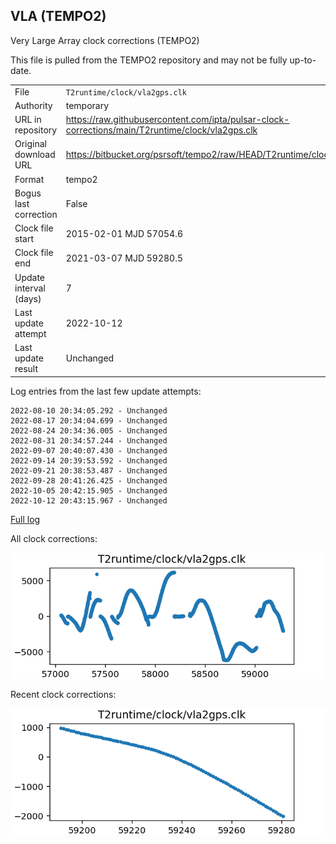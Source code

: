
## VLA (TEMPO2)

Very Large Array clock corrections (TEMPO2)

This file is pulled from the TEMPO2 repository and may not be fully up-to-date.

|     |     |
|:--- |:--- |
| File | `T2runtime/clock/vla2gps.clk` |
| Authority | temporary |
| URL in repository | <https://raw.githubusercontent.com/ipta/pulsar-clock-corrections/main/T2runtime/clock/vla2gps.clk> |
| Original download URL | <https://bitbucket.org/psrsoft/tempo2/raw/HEAD/T2runtime/clock/vla2gps.clk> |
| Format | tempo2 |
| Bogus last correction | False |
| Clock file start | 2015-02-01 MJD 57054.6 |
| Clock file end | 2021-03-07 MJD 59280.5 |
| Update interval (days) | 7 |
| Last update attempt | 2022-10-12 |
| Last update result | Unchanged |

Log entries from the last few update attempts:
```
2022-08-10 20:34:05.292 - Unchanged
2022-08-17 20:34:04.699 - Unchanged
2022-08-24 20:34:36.005 - Unchanged
2022-08-31 20:34:57.244 - Unchanged
2022-09-07 20:40:07.430 - Unchanged
2022-09-14 20:39:53.592 - Unchanged
2022-09-21 20:38:53.487 - Unchanged
2022-09-28 20:41:26.425 - Unchanged
2022-10-05 20:42:15.905 - Unchanged
2022-10-12 20:43:15.967 - Unchanged
```
[Full log](https://raw.githubusercontent.com/ipta/pulsar-clock-corrections/main/log/T2runtime/clock/vla2gps.clk.log)


All clock corrections:

![plot of all clock corrections](vla2gps.clk.png "All corrections")

Recent clock corrections:

![plot of recent clock corrections](vla2gps.clk.short.png "Recent corrections")


